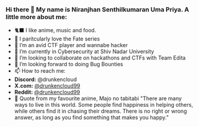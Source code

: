 ### Hi there 👋 My name is Niranjhan Senthilkumaran Uma Priya. A little more about me:

- 🐈‍⬛ I like anime, music and food.
- 🫡 I paritcularly love the Fate series
- 🔭 I’m an avid CTF player and wannabe hacker
- 🌱 I’m currently in Cybersecurity at Shiv Nadar University
- 👯 I’m looking to collaborate on hackathons and CTFs with Team Edita
- 🤔 I’m looking forward to doing Bug Bounties
- 📫 How to reach me:
- **Discord:** @drunkencloud
- **X.com:** [@drunkencloud99](https://x.com/drunkencloud99)
- **Reddit:** [@drunkencloud99](https://www.reddit.com/user/drunkencloud99)
- 🥰 Quote from my favourite anime, Majo no tabitabi "There are many ways to live in this world. Some people find happiness in helping others, while others find it in chasing their dreams. There is no right or wrong answer, as long as you find something that makes you happy."
